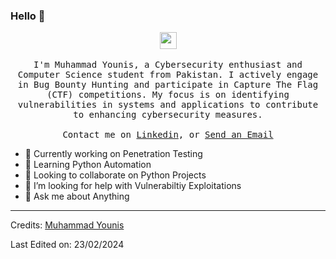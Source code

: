 ### Hello 👋

<p align="center">
  <img src="https://user-images.githubusercontent.com/5679180/79618120-0daffb80-80be-11ea-819e-d2b0fa904d07.gif" width="27px">
  <br><br>
  <samp>
I'm Muhammad Younis, a Cybersecurity enthusiast and Computer Science student from Pakistan. I actively engage in Bug Bounty Hunting and participate in Capture The Flag (CTF) competitions. My focus is on identifying vulnerabilities in systems and applications to contribute to enhancing cybersecurity measures.
     <br><br>Contact me on <a href="https://www.linkedin.com/in/naiyarah/">Linkedin</a>, or <a href="younisj278@gmail.com">Send an Email</a>
  </samp>
</p>

- 🔭 Currently working on Penetration Testing
- 🌱 Learning Python Automation
- 👯 Looking to collaborate on Python Projects
- 🤔 I’m looking for help with Vulnerabiltiy Exploitations
- 💬 Ask me about Anything


-----
Credits: [ Muhammad Younis ]( https://github.com/YounisJ ) 

Last Edited on: 23/02/2024

